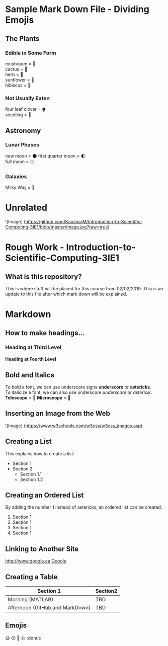 # Sample Mark Down File - Dividing Emojis 
## The Plants 
### Edible in Some Form    
mushroom = :mushroom:  
cactus = :cactus:  
herb = :herb:  
sunflower = :sunflower:  
hibiscus = :hibiscus:   

### Not Usually Eaten 
four leaf clover = :four_leaf_clover:  
seedling = :seedling:  

## Astronomy 
### Lunar Phases 
new moon = :new_moon:
first quarter moon = :first_quarter_moon:  
full moon = :full_moon:  

### Galaxies 
Milky Way = :milky_way:  

# Unrelated 
![Image] (https://github.com/KausharM/Introduction-to-Scientific-Computing-3IE1/blob/master/image.jpg?raw=true)


# Rough Work - Introduction-to-Scientific-Computing-3IE1

## What is this repository?
This is where stuff will be placed for this course from 02/02/2019.
This is an update to this file after which mark down will be explained. 

# Markdown 
## How to make headings...
### Heading at Third Level 
#### Heading at Fourth Level 

## Bold and Italics
To bold a font, we can use underscore signs __underscore__ or **astericks**.  
To italicize a font, we can also use underscore _underscore_ or *astericik*.   
__Telescope__ = :telescope:
__Microscope__ = :microscope:

## Inserting an Image from the Web 
![Image] (https://www.w3schools.com/w3css/w3css_images.asp)

## Creating a List
This explains how to create a list: 
* Section 1
* Section 2
  * Section 1.1
  * Section 1.2 

## Creating an Ordered List
By adding the number 1 instead of astericks, an ordered list can be created: 
1. Section 1
1. Section 1 
  1. Section 1
  1. Section 1 
 
## Linking to Another Site 
http://www.google.ca
[Google](http://www.google.ca)

## Creating a Table
Section 1 | Section2
--------- | ---------
Morning (MATLAB) | TBD
Afternoon (GitHub and MarkDown) | TBD

## Emojis
:smiley: :pensive: 
:grapes: :+1:
:donut:  


